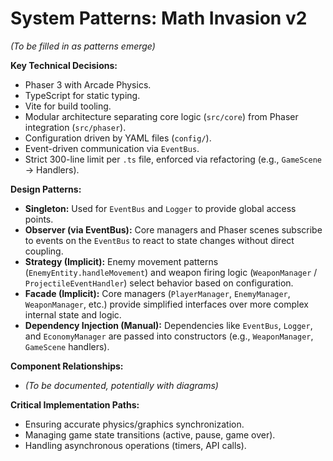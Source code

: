 # System Patterns: Math Invasion v2

*(To be filled in as patterns emerge)*

**Key Technical Decisions:**
*   Phaser 3 with Arcade Physics.
*   TypeScript for static typing.
*   Vite for build tooling.
*   Modular architecture separating core logic (`src/core`) from Phaser integration (`src/phaser`).
*   Configuration driven by YAML files (`config/`).
*   Event-driven communication via `EventBus`.
*   Strict 300-line limit per `.ts` file, enforced via refactoring (e.g., `GameScene` -> Handlers).

**Design Patterns:**
*   **Singleton:** Used for `EventBus` and `Logger` to provide global access points.
*   **Observer (via EventBus):** Core managers and Phaser scenes subscribe to events on the `EventBus` to react to state changes without direct coupling.
*   **Strategy (Implicit):** Enemy movement patterns (`EnemyEntity.handleMovement`) and weapon firing logic (`WeaponManager` / `ProjectileEventHandler`) select behavior based on configuration.
*   **Facade (Implicit):** Core managers (`PlayerManager`, `EnemyManager`, `WeaponManager`, etc.) provide simplified interfaces over more complex internal state and logic.
*   **Dependency Injection (Manual):** Dependencies like `EventBus`, `Logger`, and `EconomyManager` are passed into constructors (e.g., `WeaponManager`, `GameScene` handlers).

**Component Relationships:**
*   *(To be documented, potentially with diagrams)*

**Critical Implementation Paths:**
*   Ensuring accurate physics/graphics synchronization.
*   Managing game state transitions (active, pause, game over).
*   Handling asynchronous operations (timers, API calls).
